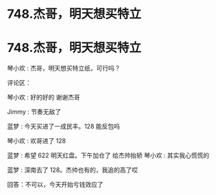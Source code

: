 # 748.杰哥，明天想买特立

# 748.杰哥，明天想买特立

琴小欢 : 杰哥，明天想买特立纸，可行吗？

评论区：

琴小欢 : 好的好的 谢谢杰哥

Jimmy : 节奏无敌了

蓝梦 : 今天买进了一成民丰。128 能反包吗

琴小欢 : 欢哥进了 128

蓝梦 : 希望 622 明天红盘。下午加仓了 给杰帅抬轿 琴小欢 : 其实我心慌慌的

蓝梦 : 深南去了 128。杰帅也有的，我追的高了哎

回答：不可以，今天开始亏钱效应了